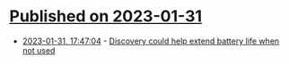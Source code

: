 # [Published on 2023-01-31](index.md)

* [2023-01-31, 17:47:04](https://news.ycombinator.com/item?id=34598615) - [Discovery could help extend battery life when not used](https://www.dal.ca/news/2023/01/16/dalhousie-battery-discovery-self-discharge.html)
